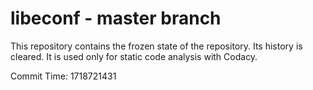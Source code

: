 # libeconf - master branch

This repository contains the frozen state of the repository.
Its history is cleared. It is used only for static code
analysis with Codacy.

Commit Time: 1718721431